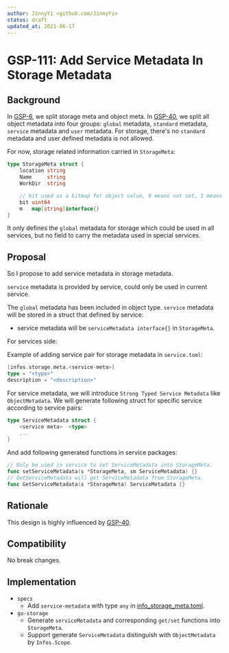 ```yaml
---
author: JinnyYi <github.com/JinnyYi>
status: draft
updated_at: 2021-06-17
---
```


# GSP-111: Add Service Metadata In Storage Metadata

## Background

In [GSP-6], we split storage meta and object meta. In [GSP-40], we split all object metadata into four groups: `global` metadata, `standard` metadata, `service` metadata and `user` metadata. For storage, there's no `standard` metadata and user defined metadata is not allowed.

For now, storage related information carried in `StorageMeta`:

```go
type StorageMeta struct {
	location string
	Name     string
	WorkDir  string

	// bit used as a bitmap for object value, 0 means not set, 1 means set
	bit uint64
	m   map[string]interface{}
}
```

It only defines the `global` metadata for storage which could be used in all services, but no field to carry the metadata used in special services.

## Proposal

So I propose to add service metadata in storage metadata.

`service` metadata is provided by service, could only be used in current service.

The `global` metadata has been included in object type. `service` metadata will be stored in a struct that defined by service:

- service metadata will be `serviceMetadata interface{}` in `StorageMeta`.

For services side:

Example of adding service pair for storage metadata in `service.toml`:

```go
[infos.storage.meta.<service-meta>]
type = "<type>"
description = "<description>"
```

For service metadata, we will introduce `Strong Typed Service Metadata` like `ObjectMetadata`. We will generate following struct for specific service according to service pairs:

```go
type ServiceMetadata struct {
    <service meta>  <type>
    ...
}
```

And add following generated functions in service packages:

```go
// Only be used in service to set ServiceMetadata into StorageMeta.
func setServiceMetadata(s *StorageMeta, sm ServiceMetadata) {}
// GetServiceMetadata will get ServiceMetadata from StorageMeta.
func GetServiceMetadata(s *StorageMeta) ServiceMetadata {}
```

## Rationale

This design is highly influenced by [GSP-40].

## Compatibility

No break changes.

## Implementation

- `specs`
  - Add `service-metadata` with type `any` in [info_storage_meta.toml].
- `go-storage`
  - Generate `serviceMetadata` and corresponding `get/set` functions into `StorageMeta`.
  - Support generate `ServiceMetadata` distinguish with `ObjectMetadata` by `Infos.Scope`.


[GSP-6]: ./6-normalize-metadata.md
[GSP-40]: ./40-unify-object-metadata.md
[info_storage_meta.toml]: ../definitions/info_storage_meta.toml
